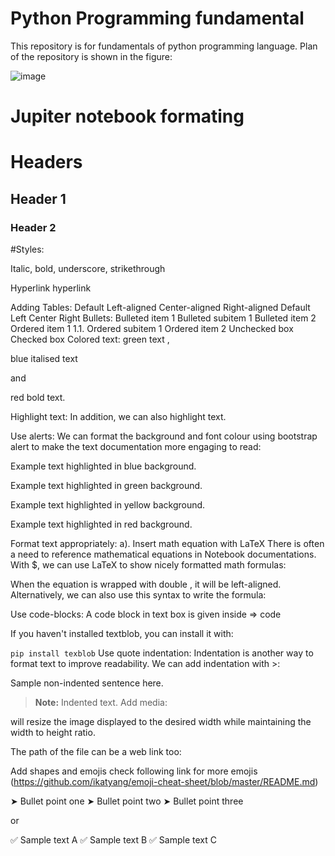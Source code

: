 # Python Programming fundamental

This repository is for fundamentals of python programming language. Plan of the repository is shown in the figure:


![image](https://user-images.githubusercontent.com/15100077/209703557-f22b143b-8b42-4c5d-b8dd-f180522f33d8.png)


# Jupiter notebook formating

# Headers
## Header 1
### Header 2

#Styles:

Italic, bold, underscore, strikethrough

Hyperlink
hyperlink

Adding Tables:
Default	Left-aligned	Center-aligned	Right-aligned
Default	Left	Center	Right
Bullets:
Bulleted item 1
Bulleted subitem 1
Bulleted item 2
Ordered item 1
1.1. Ordered subitem 1
Ordered item 2
Unchecked box
Checked box
Colored text:
green text ,

blue italised text

and

red bold text.

Highlight text:
In addition, we can also highlight text.

Use alerts:
We can format the background and font colour using bootstrap alert to make the text documentation more engaging to read:

Example text highlighted in blue background.

Example text highlighted in green background.

Example text highlighted in yellow background.

Example text highlighted in red background.

Format text appropriately:
a). Insert math equation with LaTeX
There is often a need to reference mathematical equations in Notebook documentations. With $, we can use LaTeX to show nicely formatted math formulas:

 
When the equation is wrapped with double  , it will be left-aligned. Alternatively, we can also use this syntax to write the formula:

 
 
Use code-blocks:
A code block in text box is given inside ⇒ code

If you haven't installed textblob, you can install it with: 

`pip install texblob`
Use quote indentation:
Indentation is another way to format text to improve readability. We can add indentation with >:

Sample non-indented sentence here.
> **Note:** Indented text.
Add media:
 
will resize the image displayed to the desired width while maintaining the width to height ratio.

The path of the file can be a web link too:


Add shapes and emojis
check following link for more emojis (https://github.com/ikatyang/emoji-cheat-sheet/blob/master/README.md)

➤ Bullet point one ➤ Bullet point two ➤ Bullet point three

or

✅ Sample text A ✅ Sample text B ✅ Sample text C
